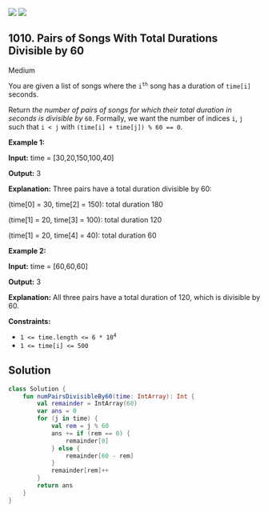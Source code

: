 [![](https://img.shields.io/github/stars/javadev/LeetCode-in-Kotlin?label=Stars&style=flat-square)](https://github.com/javadev/LeetCode-in-Kotlin)
[![](https://img.shields.io/github/forks/javadev/LeetCode-in-Kotlin?label=Fork%20me%20on%20GitHub%20&style=flat-square)](https://github.com/javadev/LeetCode-in-Kotlin/fork)

## 1010\. Pairs of Songs With Total Durations Divisible by 60

Medium

You are given a list of songs where the <code>i<sup>th</sup></code> song has a duration of `time[i]` seconds.

Return _the number of pairs of songs for which their total duration in seconds is divisible by_ `60`. Formally, we want the number of indices `i`, `j` such that `i < j` with `(time[i] + time[j]) % 60 == 0`.

**Example 1:**

**Input:** time = [30,20,150,100,40]

**Output:** 3

**Explanation:** Three pairs have a total duration divisible by 60: 

(time[0] = 30, time[2] = 150): total duration 180 

(time[1] = 20, time[3] = 100): total duration 120 

(time[1] = 20, time[4] = 40): total duration 60

**Example 2:**

**Input:** time = [60,60,60]

**Output:** 3

**Explanation:** All three pairs have a total duration of 120, which is divisible by 60.

**Constraints:**

*   <code>1 <= time.length <= 6 * 10<sup>4</sup></code>
*   `1 <= time[i] <= 500`

## Solution

```kotlin
class Solution {
    fun numPairsDivisibleBy60(time: IntArray): Int {
        val remainder = IntArray(60)
        var ans = 0
        for (j in time) {
            val rem = j % 60
            ans += if (rem == 0) {
                remainder[0]
            } else {
                remainder[60 - rem]
            }
            remainder[rem]++
        }
        return ans
    }
}
```